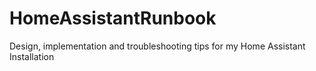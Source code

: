 # HomeAssistantRunbook
Design, implementation and troubleshooting tips for my Home Assistant Installation  
